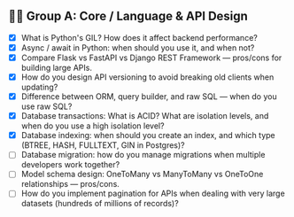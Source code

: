 ## 🧑‍💻 Group A: Core / Language & API Design

- [x] What is Python's GIL? How does it affect backend performance?
- [x] Async / await in Python: when should you use it, and when not?
- [x] Compare Flask vs FastAPI vs Django REST Framework — pros/cons for building large APIs.
- [x] How do you design API versioning to avoid breaking old clients when updating?
- [x] Difference between ORM, query builder, and raw SQL — when do you use raw SQL?
- [x] Database transactions: What is ACID? What are isolation levels, and when do you use a high isolation level?
- [x] Database indexing: when should you create an index, and which type (BTREE, HASH, FULLTEXT, GIN in Postgres)?
- [ ] Database migration: how do you manage migrations when multiple developers work together?
- [ ] Model schema design: OneToMany vs ManyToMany vs OneToOne relationships — pros/cons.
- [ ] How do you implement pagination for APIs when dealing with very large datasets (hundreds of millions of records)?
